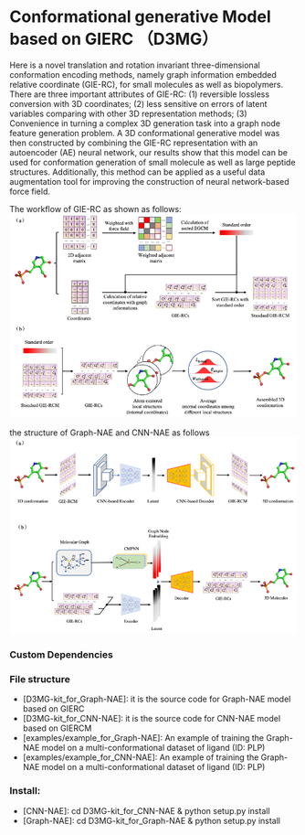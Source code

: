 # Conformational generative Model based on GIERC （D3MG）
Here is a novel translation and rotation invariant three-dimensional conformation encoding methods, namely graph information embedded relative coordinate (GIE-RC), for small molecules as well as biopolymers. There are three important attributes of GIE-RC: (1) reversible lossless conversion with 3D coordinates; (2) less sensitive on errors of latent variables comparing with other 3D representation methods; (3) Convenience in turning a complex 3D generation task into a graph node feature generation problem. A 3D conformational generative model was then constructed by combining the GIE-RC representation with an autoencoder (AE) neural network, our results show that this model can be used for conformation generation of small molecule as well as large peptide structures. Additionally, this method can be applied as a useful data augmentation tool for improving the construction of neural network-based force field.

The workflow of GIE-RC as shown as follows:
![cover image](./workflow.png)

the structure of Graph-NAE and CNN-NAE as follows
![cover image](./model.png)

### Custom Dependencies

### File structure
- [D3MG-kit_for_Graph-NAE]: it is the source code for Graph-NAE model based on GIERC  
- [D3MG-kit_for_CNN-NAE]: it is the source code for CNN-NAE model based on GIERCM  
- [examples/example_for_Graph-NAE]: An example of training the Graph-NAE model on a multi-conformational dataset of ligand (ID: PLP)
- [examples/example_for_CNN-NAE]: An example of training the Graph-NAE model on a multi-conformational dataset of ligand (ID: PLP)

### Install:
- [CNN-NAE]: cd D3MG-kit_for_CNN-NAE & python setup.py install 
- [Graph-NAE]: cd D3MG-kit_for_Graph-NAE & python setup.py install 
